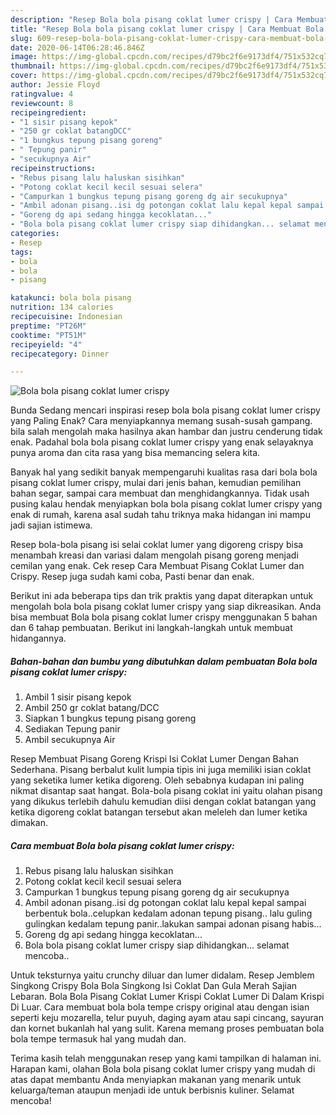 ```yaml
---
description: "Resep Bola bola pisang coklat lumer crispy | Cara Membuat Bola bola pisang coklat lumer crispy Yang Enak dan Simpel"
title: "Resep Bola bola pisang coklat lumer crispy | Cara Membuat Bola bola pisang coklat lumer crispy Yang Enak dan Simpel"
slug: 609-resep-bola-bola-pisang-coklat-lumer-crispy-cara-membuat-bola-bola-pisang-coklat-lumer-crispy-yang-enak-dan-simpel
date: 2020-06-14T06:28:46.846Z
image: https://img-global.cpcdn.com/recipes/d79bc2f6e9173df4/751x532cq70/bola-bola-pisang-coklat-lumer-crispy-foto-resep-utama.jpg
thumbnail: https://img-global.cpcdn.com/recipes/d79bc2f6e9173df4/751x532cq70/bola-bola-pisang-coklat-lumer-crispy-foto-resep-utama.jpg
cover: https://img-global.cpcdn.com/recipes/d79bc2f6e9173df4/751x532cq70/bola-bola-pisang-coklat-lumer-crispy-foto-resep-utama.jpg
author: Jessie Floyd
ratingvalue: 4
reviewcount: 8
recipeingredient:
- "1 sisir pisang kepok"
- "250 gr coklat batangDCC"
- "1 bungkus tepung pisang goreng"
- " Tepung panir"
- "secukupnya Air"
recipeinstructions:
- "Rebus pisang lalu haluskan sisihkan"
- "Potong coklat kecil kecil sesuai selera"
- "Campurkan 1 bungkus tepung pisang goreng dg air secukupnya"
- "Ambil adonan pisang..isi dg potongan coklat lalu kepal kepal sampai berbentuk bola..celupkan kedalam adonan tepung pisang.. lalu guling gulingkan kedalam tepung panir..lakukan sampai adonan pisang habis..."
- "Goreng dg api sedang hingga kecoklatan..."
- "Bola bola pisang coklat lumer crispy siap dihidangkan... selamat mencoba.."
categories:
- Resep
tags:
- bola
- bola
- pisang

katakunci: bola bola pisang 
nutrition: 134 calories
recipecuisine: Indonesian
preptime: "PT26M"
cooktime: "PT51M"
recipeyield: "4"
recipecategory: Dinner

---
```



![Bola bola pisang coklat lumer crispy](https://img-global.cpcdn.com/recipes/d79bc2f6e9173df4/751x532cq70/bola-bola-pisang-coklat-lumer-crispy-foto-resep-utama.jpg)

Bunda Sedang mencari inspirasi resep bola bola pisang coklat lumer crispy yang Paling Enak? Cara menyiapkannya memang susah-susah gampang. bila salah mengolah maka hasilnya akan hambar dan justru cenderung tidak enak. Padahal bola bola pisang coklat lumer crispy yang enak selayaknya punya aroma dan cita rasa yang bisa memancing selera kita.

Banyak hal yang sedikit banyak mempengaruhi kualitas rasa dari bola bola pisang coklat lumer crispy, mulai dari jenis bahan, kemudian pemilihan bahan segar, sampai cara membuat dan menghidangkannya. Tidak usah pusing kalau hendak menyiapkan bola bola pisang coklat lumer crispy yang enak di rumah, karena asal sudah tahu triknya maka hidangan ini mampu jadi sajian istimewa.

Resep bola-bola pisang isi selai coklat lumer yang digoreng crispy bisa menambah kreasi dan variasi dalam mengolah pisang goreng menjadi cemilan yang enak. Cek resep Cara Membuat Pisang Coklat Lumer dan Crispy. Resep juga sudah kami coba, Pasti benar dan enak.


Berikut ini ada beberapa tips dan trik praktis yang dapat diterapkan untuk mengolah bola bola pisang coklat lumer crispy yang siap dikreasikan. Anda bisa membuat Bola bola pisang coklat lumer crispy menggunakan 5 bahan dan 6 tahap pembuatan. Berikut ini langkah-langkah untuk membuat hidangannya.

<!--inarticleads1-->

##### Bahan-bahan dan bumbu yang dibutuhkan dalam pembuatan Bola bola pisang coklat lumer crispy:

1. Ambil 1 sisir pisang kepok
1. Ambil 250 gr coklat batang/DCC
1. Siapkan 1 bungkus tepung pisang goreng
1. Sediakan  Tepung panir
1. Ambil secukupnya Air


Resep Membuat Pisang Goreng Krispi Isi Coklat Lumer Dengan Bahan Sederhana. Pisang berbalut kulit lumpia tipis ini juga memiliki isian coklat yang seketika lumer ketika digoreng. Oleh sebabnya kudapan ini paling nikmat disantap saat hangat. Bola-bola pisang coklat ini yaitu olahan pisang yang dikukus terlebih dahulu kemudian diisi dengan coklat batangan yang ketika digoreng coklat batangan tersebut akan meleleh dan lumer ketika dimakan. 

<!--inarticleads2-->

##### Cara membuat Bola bola pisang coklat lumer crispy:

1. Rebus pisang lalu haluskan sisihkan
1. Potong coklat kecil kecil sesuai selera
1. Campurkan 1 bungkus tepung pisang goreng dg air secukupnya
1. Ambil adonan pisang..isi dg potongan coklat lalu kepal kepal sampai berbentuk bola..celupkan kedalam adonan tepung pisang.. lalu guling gulingkan kedalam tepung panir..lakukan sampai adonan pisang habis...
1. Goreng dg api sedang hingga kecoklatan...
1. Bola bola pisang coklat lumer crispy siap dihidangkan... selamat mencoba..


Untuk teksturnya yaitu crunchy diluar dan lumer didalam. Resep Jemblem Singkong Crispy Bola Bola Singkong Isi Coklat Dan Gula Merah Sajian Lebaran. Bola Bola Pisang Coklat Lumer Krispi Coklat Lumer Di Dalam Krispi Di Luar. Cara membuat bola bola tempe crispy original atau dengan isian seperti keju mozarella, telur puyuh, daging ayam atau sapi cincang, sayuran dan kornet bukanlah hal yang sulit. Karena memang proses pembuatan bola bola tempe termasuk hal yang mudah dan. 

Terima kasih telah menggunakan resep yang kami tampilkan di halaman ini. Harapan kami, olahan Bola bola pisang coklat lumer crispy yang mudah di atas dapat membantu Anda menyiapkan makanan yang menarik untuk keluarga/teman ataupun menjadi ide untuk berbisnis kuliner. Selamat mencoba!
